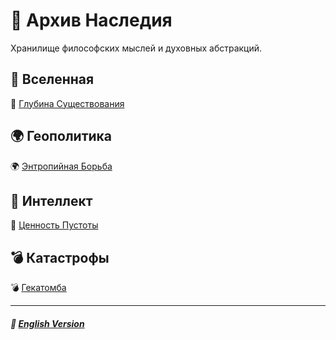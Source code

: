 # 📁 Архив Наследия
<p align="justify">Хранилище философских мыслей и духовных абстракций.</p>

## 🌌 Вселенная
🌌 [Глубина Существования](universal/depth_of_existence/russian.md)

## 🌍 Геополитика
🌍 [Энтропийная Борьба](general/geopolitics/entropic_struggle/russian.md)

## 🧠 Интеллект
🧠 [Ценность Пустоты](general/intelligence/the_value_of_emptiness/russian.md)

## 💣 Катастрофы
💣 [Гекатомба](catastrophical/the_hecatomb/english.md)

***

##### 🗽 [English Version](index.md)
